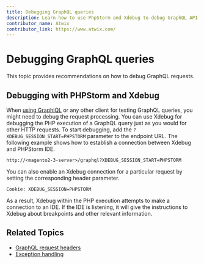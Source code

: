 ```yaml
---
title: Debugging GraphQL queries
description: Learn how to use PhpStorm and Xdebug to debug GraphQL API queries.
contributor_name: Atwix
contributor_link: https://www.atwix.com/
---
```


# Debugging GraphQL queries

This topic provides recommendations on how to debug GraphQL requests.

## Debugging with PHPStorm and Xdebug

When [using GraphiQL](../index.md#how-to-access-graphql) or any other client for testing GraphQL queries, you might need to debug the request processing.
You can use Xdebug for debugging the PHP execution of a GraphQL query just as you would for other HTTP requests.
To start debugging, add the `?XDEBUG_SESSION_START=PHPSTORM` parameter to the endpoint URL.
The following example shows how to establish a connection between Xdebug and PHPStorm IDE.

```http
http://<magento2-3-server>/graphql?XDEBUG_SESSION_START=PHPSTORM
```

You can also enable an Xdebug connection for a particular request by setting the corresponding header parameter.

```text
Cookie: XDEBUG_SESSION=PHPSTORM
```

As a result, Xdebug within the PHP execution attempts to make a connection to an IDE. If the IDE is listening, it will give the instructions to Xdebug about breakpoints and other relevant information.

## Related Topics

*  [GraphQL request headers](../usage/headers.md)
*  [Exception handling](exceptions.md)

